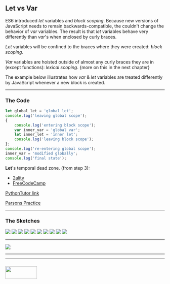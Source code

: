 ## Let vs Var

ES6 introduced _let_ variables and _block scoping_. Because new versions of JavaScript needs to remain backwards-compatible, the couldn't change the behavior of _var_ variables.  The result is that _let_ variables behave very differently than _var_'s when enclosed by curly braces. 

_Let_ variables will be confined to the braces where they were created: _block scoping_.

_Var_ variables are hoisted outside of almost any curly braces they are in (except functions): _lexical scoping_. {more on this in the next chapter}

The example below illustrates how _var_ & _let_ variables are treated differently by JavaScript whenever a new block is created.

___
 
### The Code

```js
let global_let = 'global let';
console.log('leaving global scope');
{
    console.log('entering block scope');
    var inner_var = 'global var';
    let inner_let = 'inner let';
    console.log('leaving block scope');
};
console.log('re-entering global scope');
inner_var = 'modified globally';
console.log('final state');
```
__Let__'s temporal dead zone. (from step 3):
* [2ality](https://dmitripavlutin.com/variables-lifecycle-and-why-let-is-not-hoisted/)
* [FreeCodeCamp](https://medium.freecodecamp.org/what-is-variable-hoisting-differentiating-between-var-let-and-const-in-es6-f1a70bb43d)

[PythonTutor link](https://goo.gl/TMzZRs)

[Parsons Practice](hhttps://elewa-academy.github.io/parsons/examples-to-study/scope-and-control-flow.html#let-vs-var)

___

### The Sketches

![](./step-1.png)
![](./step-2.png)
![](./step-3.png)
![](./step-4.png)
![](./step-5.png)
![](./step-6.png)
![](./step-7.png)
![](./step-8.png)
![](./step-9.png)
![](./step-final.png)

___

![](./final-state.png)

___
___
### <a href="http://elewa.education/blog" target="_blank"><img src="https://user-images.githubusercontent.com/18554853/34921062-506450ae-f97d-11e7-875f-6feeb26ad72d.png" width="100" height="40"/></a>
